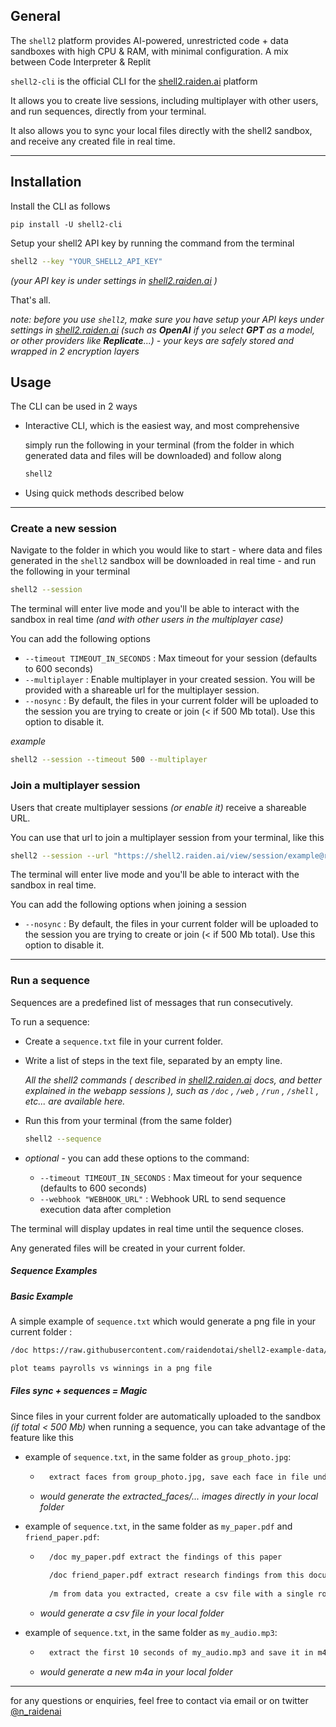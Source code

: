## General

The `shell2` platform provides AI-powered, unrestricted code + data sandboxes with high CPU & RAM, with minimal configuration. A mix between Code Interpreter & Replit

`shell2-cli` is the official CLI for the [shell2.raiden.ai](https://shell2.raiden.ai) platform

It allows you to create live sessions, including multiplayer with other users, and run sequences, directly from your terminal.

It also allows you to sync your local files directly with the shell2 sandbox, and receive any created file in real time.

---

## Installation

Install the CLI as follows
```
pip install -U shell2-cli
```

Setup your shell2 API key by running the command from the terminal


```sh
shell2 --key "YOUR_SHELL2_API_KEY"
```

*(your API key is under settings in [shell2.raiden.ai](https://shell2.raiden.ai) )*

That's all.

*note: before you use `shell2`, make sure you have setup your API keys under settings in [shell2.raiden.ai](https://shell2.raiden.ai) (such as **OpenAI** if you select **GPT** as a model, or other providers like **Replicate**...) - your keys are safely stored and wrapped in 2 encryption layers*


## Usage

The CLI can be used in 2 ways

* Interactive CLI, which is the easiest way, and most comprehensive
  
  simply run the following in your terminal (from the folder in which generated data and files will be downloaded) and follow along

    ```sh
    shell2
    ```

* Using quick methods described below

---

### Create a new session

Navigate to the folder in which you would like to start - where data and files generated in the `shell2` sandbox will be downloaded in real time - and run the following in your terminal

```sh
shell2 --session
```

The terminal will enter live mode and you'll be able to interact with the sandbox in real time *(and with other users in the multiplayer case)*

You can add the following options
* `--timeout TIMEOUT_IN_SECONDS` : Max timeout for your session (defaults to 600 seconds)
* `--multiplayer` : Enable multiplayer in your created session. You will be provided with a shareable url for the multiplayer session.
* `--nosync` : By default, the files in your current folder will be uploaded to the session you are trying to create or join (< if 500 Mb total). Use this option to disable it.

*example*
```sh
shell2 --session --timeout 500 --multiplayer
```

### Join a multiplayer session

Users that create multiplayer sessions *(or enable it)* receive a shareable URL.

You can use that url to join a multiplayer session from your terminal, like this

```sh
shell2 --session --url "https://shell2.raiden.ai/view/session/example@raiden.ai/945c846a-5e25-455f-09ba-7e39a5f20d11"
```

The terminal will enter live mode and you'll be able to interact with the sandbox in real time.

You can add the following options when joining a session
* `--nosync` : By default, the files in your current folder will be uploaded to the session you are trying to create or join (< if 500 Mb total). Use this option to disable it.


---

### Run a sequence

Sequences are a predefined list of messages that run consecutively.

To run a sequence:
* Create a `sequence.txt` file in your current folder.
* Write a list of steps in the text file, separated by an empty line.

  *All the shell2 commands ( described in [shell2.raiden.ai](https://shell2.raiden.ai) docs, and better explained in the webapp sessions ), such as `/doc` , `/web` , `/run` , `/shell` , etc... are available here.*
  
* Run this from your terminal (from the same folder)
  ```sh
  shell2 --sequence
  ```
* *optional* - you can add these options to the command:
    * `--timeout TIMEOUT_IN_SECONDS` : Max timeout for your sequence (defaults to 600 seconds)
    * `--webhook "WEBHOOK_URL"` : Webhook URL to send sequence execution data after completion

  
The terminal will display updates in real time until the sequence closes.

Any generated files will be created in your current folder.

##### Sequence Examples


##### Basic Example
A simple example of `sequence.txt` which would generate a png file in your current folder :

```sh
/doc https://raw.githubusercontent.com/raidendotai/shell2-example-data/main/mlb_2012.csv

plot teams payrolls vs winnings in a png file
```

##### Files sync + sequences = Magic

Since files in your current folder are automatically uploaded to the sandbox *(if total < 500 Mb)* when running a sequence, you can take advantage of the feature like this

* example of `sequence.txt`, in the same folder as `group_photo.jpg`:

    * ```sh
        extract faces from group_photo.jpg, save each face in file under subfolder called extracted_faces
        ```
    * *would generate the extracted_faces/... images directly in your local folder* 

* example of `sequence.txt`, in the same folder as `my_paper.pdf` and `friend_paper.pdf`:

    * ```sh
        /doc my_paper.pdf extract the findings of this paper
        
        /doc friend_paper.pdf extract research findings from this document
        
        /m from data you extracted, create a csv file with a single row "findings" - max 15 words per entry
        ```
    * *would generate a csv file in your local folder*

* example of `sequence.txt`, in the same folder as `my_audio.mp3`:

    * ```sh
        extract the first 10 seconds of my_audio.mp3 and save it in m4a format
        ```
    * *would generate a new m4a in your local folder*

---

for any questions or enquiries, feel free to contact via email or on twitter [@n_raidenai](https://twitter.com/n_raidenai)
